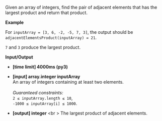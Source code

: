 Given an array of integers, find the pair of adjacent elements that has the largest product and return that product.

__Example__

For `inputArray = [3, 6, -2, -5, 7, 3]`, the output should be <br />`adjacentElementsProduct(inputArray) = 21`.

`7` and `3` produce the largest product.

__Input/Output__

* __[time limit] 4000ms (py3)__
* __[input] array.integer inputArray__ <br /> An array of integers containing at least two elements. <br /> <br /> _Guaranteed constraints:_ <br /> `2 ≤ inputArray.length ≤ 10`, <br />`-1000 ≤ inputArray[i] ≤ 1000`.

* __[output] integer__ <br \> The largest product of adjacent elements.
